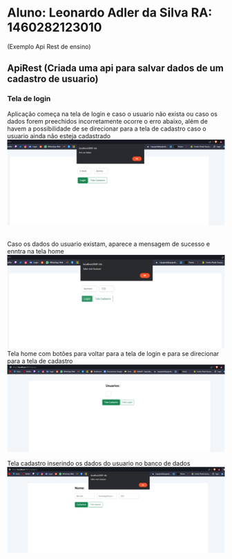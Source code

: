 # Aluno: Leonardo Adler da Silva RA: 1460282123010
(Exemplo Api Rest de ensino)


## ApiRest (Criada uma api para salvar dados de um cadastro de usuario)

### Tela de login
Aplicação começa na tela de login e caso o usuario não exista ou caso os dados forem preechidos incorretamente ocorre o erro abaixo,
além de havem a possibilidade de se direcionar para a tela de cadastro caso o usuario ainda não esteja cadastrado
<img src="https://github.com/LeoAdlerr/bertoti/blob/main/lab3/bertotiApiRest/imgs/LoginErro.png">
<br>
<br>

Caso os dados do usuario existam, aparece a mensagem de sucesso e enntra na tela home
<img src="https://github.com/LeoAdlerr/bertoti/blob/main/lab3/bertotiApiRest/imgs/LoginRight.png">
<br>
Tela home com botões para voltar para a tela de login e para se direcionar para a tela de cadastro
<img src="https://github.com/LeoAdlerr/bertoti/blob/main/lab3/bertotiApiRest/imgs/telaHomeC.png">

Tela cadastro inserindo os dados do usuario no banco de dados
<img src="https://github.com/LeoAdlerr/bertoti/blob/main/lab3/bertotiApiRest/imgs/TelaCadastro.png">


